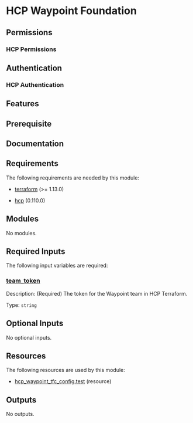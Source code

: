 <!-- BEGIN_TF_DOCS -->
# HCP Waypoint Foundation

## Permissions

### HCP Permissions

## Authentication

### HCP Authentication

## Features

## Prerequisite

## Documentation

## Requirements

The following requirements are needed by this module:

- <a name="requirement_terraform"></a> [terraform](#requirement\_terraform) (>= 1.13.0)

- <a name="requirement_hcp"></a> [hcp](#requirement\_hcp) (0.110.0)

## Modules

No modules.

## Required Inputs

The following input variables are required:

### <a name="input_team_token"></a> [team\_token](#input\_team\_token)

Description: (Required) The token for the Waypoint team in HCP Terraform.

Type: `string`

## Optional Inputs

No optional inputs.

## Resources

The following resources are used by this module:

- [hcp_waypoint_tfc_config.test](https://registry.terraform.io/providers/hashicorp/hcp/0.110.0/docs/resources/waypoint_tfc_config) (resource)

## Outputs

No outputs.

<!-- markdownlint-enable -->
<!-- END_TF_DOCS -->